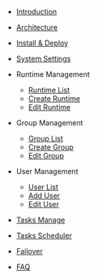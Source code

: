 - [Introduction](intro.md)
- [Architecture](architecture.md)
- [Install & Deploy](deploy.md)
- [System Settings](system-settings.md)

- Runtime Management
  - [Runtime List](runtime-manage.md)
  - [Create Runtime](add-runtime.md)
  - [Edit Runtime](edit-runtime.md)
  
- Group Management
  - [Group List](group-manage.md)
  - [Create Group](add-group.md)
  - [Edit Group](edit-group.md)
  
- User Management
  - [User List](user-manage.md)
  - [Add User](add-user.md)
  - [Edit User](edit-user.md)
  
- [Tasks Manage](tasks-manage.md)
- [Tasks Scheduler](tasks-scheduler.md)
- [Failover](failover.md)
- [FAQ](faq.md)
